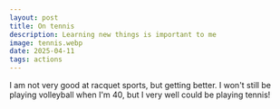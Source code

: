```yaml
---
layout: post
title: On tennis
description: Learning new things is important to me
image: tennis.webp
date: 2025-04-11
tags: actions
---
```


I am not very good at racquet sports, but getting better. I won't still be playing volleyball when I'm 40, but I very well could be playing tennis!
